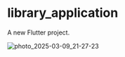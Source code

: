 # library_application

A new Flutter project.

![photo_2025-03-09_21-27-23](https://github.com/user-attachments/assets/4e237a44-ab3a-4c61-9671-f77f60847464)



